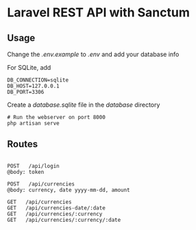 # Laravel REST API with Sanctum

## Usage

Change the *.env.example* to *.env* and add your database info

For SQLite, add

```
DB_CONNECTION=sqlite
DB_HOST=127.0.0.1
DB_PORT=3306
```

Create a _database.sqlite_ file in the _database_ directory

```
# Run the webserver on port 8000
php artisan serve
```

## Routes

```

POST   /api/login
@body: token

POST   /api/currencies
@body: currency, date yyyy-mm-dd, amount 

GET   /api/currencies
GET   /api/currencies-date/:date
GET   /api/currencies/:currency
GET   /api/currencies/:currency/:date

```
